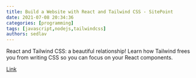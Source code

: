 ```yaml
---
title: Build a Website with React and Tailwind CSS - SitePoint
date: 2021-07-08 20:34:36
categories: [programming]
tags: [javascript,nodejs,tailwindcss]
authors: sedlav
---
```


React and Tailwind CSS: a beautiful relationship! Learn how Tailwind frees you from writing CSS so you can focus on your React components.

[Link](https://www.sitepoint.com/react-tailwind-css-build-site/)
